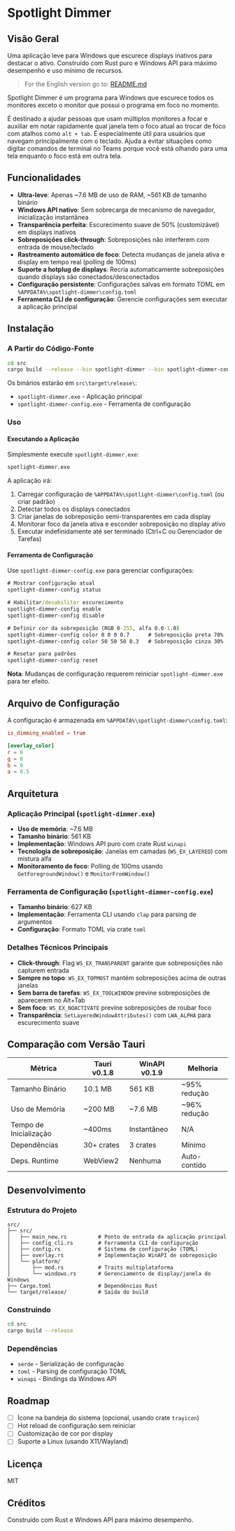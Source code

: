 # Spotlight Dimmer

## Visão Geral

Uma aplicação leve para Windows que escurece displays inativos para destacar o ativo. Construído com Rust puro e Windows API para máximo desempenho e uso mínimo de recursos.

> For the English version go to: [README.md](README.md)

Spotlight Dimmer é um programa para Windows que escurece todos os monitores exceto o monitor que possui o programa em foco no momento.

É destinado a ajudar pessoas que usam múltiplos monitores a focar e auxiliar em notar rapidamente qual janela tem o foco atual ao trocar de foco com atalhos como `alt + tab`. É especialmente útil para usuários que navegam principalmente com o teclado. Ajuda a evitar situações como digitar comandos de terminal no Teams porque você está olhando para uma tela enquanto o foco está em outra tela.

## Funcionalidades

- **Ultra-leve**: Apenas ~7.6 MB de uso de RAM, ~561 KB de tamanho binário
- **Windows API nativo**: Sem sobrecarga de mecanismo de navegador, inicialização instantânea
- **Transparência perfeita**: Escurecimento suave de 50% (customizável) em displays inativos
- **Sobreposições click-through**: Sobreposições não interferem com entrada de mouse/teclado
- **Rastreamento automático de foco**: Detecta mudanças de janela ativa e display em tempo real (polling de 100ms)
- **Suporte a hotplug de displays**: Recria automaticamente sobreposições quando displays são conectados/desconectados
- **Configuração persistente**: Configurações salvas em formato TOML em `%APPDATA%\spotlight-dimmer\config.toml`
- **Ferramenta CLI de configuração**: Gerencie configurações sem executar a aplicação principal

## Instalação

### A Partir do Código-Fonte

```bash
cd src
cargo build --release --bin spotlight-dimmer --bin spotlight-dimmer-config
```

Os binários estarão em `src\target\release\`:
- `spotlight-dimmer.exe` - Aplicação principal
- `spotlight-dimmer-config.exe` - Ferramenta de configuração

### Uso

#### Executando a Aplicação

Simplesmente execute `spotlight-dimmer.exe`:

```cmd
spotlight-dimmer.exe
```

A aplicação irá:
1. Carregar configuração de `%APPDATA%\spotlight-dimmer\config.toml` (ou criar padrão)
2. Detectar todos os displays conectados
3. Criar janelas de sobreposição semi-transparentes em cada display
4. Monitorar foco da janela ativa e esconder sobreposição no display ativo
5. Executar indefinidamente até ser terminado (Ctrl+C ou Gerenciador de Tarefas)

#### Ferramenta de Configuração

Use `spotlight-dimmer-config.exe` para gerenciar configurações:

```cmd
# Mostrar configuração atual
spotlight-dimmer-config status

# Habilitar/desabilitar escurecimento
spotlight-dimmer-config enable
spotlight-dimmer-config disable

# Definir cor da sobreposição (RGB 0-255, alfa 0.0-1.0)
spotlight-dimmer-config color 0 0 0 0.7      # Sobreposição preta 70%
spotlight-dimmer-config color 50 50 50 0.3   # Sobreposição cinza 30%

# Resetar para padrões
spotlight-dimmer-config reset
```

**Nota**: Mudanças de configuração requerem reiniciar `spotlight-dimmer.exe` para ter efeito.

## Arquivo de Configuração

A configuração é armazenada em `%APPDATA%\spotlight-dimmer\config.toml`:

```toml
is_dimming_enabled = true

[overlay_color]
r = 0
g = 0
b = 0
a = 0.5
```

## Arquitetura

### Aplicação Principal (`spotlight-dimmer.exe`)

- **Uso de memória**: ~7.6 MB
- **Tamanho binário**: 561 KB
- **Implementação**: Windows API puro com crate Rust `winapi`
- **Tecnologia de sobreposição**: Janelas em camadas (`WS_EX_LAYERED`) com mistura alfa
- **Monitoramento de foco**: Polling de 100ms usando `GetForegroundWindow()` e `MonitorFromWindow()`

### Ferramenta de Configuração (`spotlight-dimmer-config.exe`)

- **Tamanho binário**: 627 KB
- **Implementação**: Ferramenta CLI usando `clap` para parsing de argumentos
- **Configuração**: Formato TOML via crate `toml`

### Detalhes Técnicos Principais

- **Click-through**: Flag `WS_EX_TRANSPARENT` garante que sobreposições não capturem entrada
- **Sempre no topo**: `WS_EX_TOPMOST` mantém sobreposições acima de outras janelas
- **Sem barra de tarefas**: `WS_EX_TOOLWINDOW` previne sobreposições de aparecerem no Alt+Tab
- **Sem foco**: `WS_EX_NOACTIVATE` previne sobreposições de roubar foco
- **Transparência**: `SetLayeredWindowAttributes()` com `LWA_ALPHA` para escurecimento suave

## Comparação com Versão Tauri

| Métrica | Tauri v0.1.8 | WinAPI v0.1.9 | Melhoria |
|---------|--------------|---------------|----------|
| Tamanho Binário | 10.1 MB | 561 KB | ~95% redução |
| Uso de Memória | ~200 MB | ~7.6 MB | ~96% redução |
| Tempo de Inicialização | ~400ms | Instantâneo | N/A |
| Dependências | 30+ crates | 3 crates | Mínimo |
| Deps. Runtime | WebView2 | Nenhuma | Auto-contido |

## Desenvolvimento

### Estrutura do Projeto

```
src/
├── src/
│   ├── main_new.rs          # Ponto de entrada da aplicação principal
│   ├── config_cli.rs        # Ferramenta CLI de configuração
│   ├── config.rs            # Sistema de configuração (TOML)
│   ├── overlay.rs           # Implementação WinAPI de sobreposição
│   └── platform/
│       ├── mod.rs           # Traits multiplataforma
│       └── windows.rs       # Gerenciamento de display/janela do Windows
├── Cargo.toml               # Dependências Rust
└── target/release/          # Saída do build
```

### Construindo

```bash
cd src
cargo build --release
```

### Dependências

- `serde` - Serialização de configuração
- `toml` - Parsing de configuração TOML
- `winapi` - Bindings da Windows API

## Roadmap

- [ ] Ícone na bandeja do sistema (opcional, usando crate `trayicon`)
- [ ] Hot reload de configuração sem reiniciar
- [ ] Customização de cor por display
- [ ] Suporte a Linux (usando X11/Wayland)

## Licença

MIT

## Créditos

Construído com Rust e Windows API para máximo desempenho.
